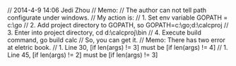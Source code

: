 // 2014-4-9 14:06 Jedi Zhou
// Memo:
//   The author can not tell path configurate under windows.
//   My action is:
//     1. Set env variable GOPATH = c:\go
//     2. Add project directory to GOPATH, so GOPATH=c:\go;d:\calcproj
//     3. Enter into project directory, cd d:\calcproj\bin
//     4. Execute build command, go build calc
//     So, you can get it.
// Memo: There has two error at eletric book.
//   1. Line 30, [if len(args) != 3] must be [if len(args) != 4]
//   1. Line 45, [if len(args) != 2] must be [if len(args) != 3]
